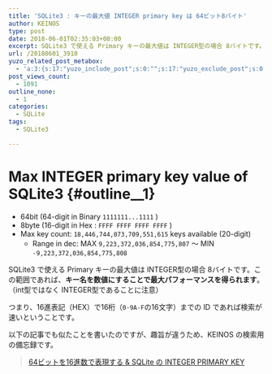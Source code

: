 ```yaml
---
title: 'SQLite3 : キーの最大値 INTEGER primary key は 64ビット8バイト'
author: KEINOS
type: post
date: 2018-06-01T02:35:03+00:00
excerpt: SQLite3 で使える Primary キーの最大値は INTEGER型の場合 8バイトです。16進表記（HEX）で16桁（`0-9A-F`の16文字）の範囲であれば、キー名を数値にすることで最大パフォーマンスを得られます。
url: /20180601_3910
yuzo_related_post_metabox:
  - 'a:3:{s:17:"yuzo_include_post";s:0:"";s:17:"yuzo_exclude_post";s:0:"";s:21:"yuzo_disabled_related";N;}'
post_views_count:
  - 1091
outline_none:
  - 1
categories:
  - SQLite
tags:
  - SQLite3

---
```

# Max INTEGER primary key value of SQLite3 {#outline__1}

  * 64bit (64-digit in Binary `1111111...1111` )
  * 8byte (16-digit in Hex : `FFFF FFFF FFFF FFFF` )
  * Max key count: `18,446,744,073,709,551,615` keys available (20-digit) 
      * Range in dec: MAX `9,223,372,036,854,775,807` 〜 MIN `-9,223,372,036,854,775,808`

SQLite3 で使える Primary キーの最大値は INTEGER型の場合 8バイトです。この範囲であれば、**キー名を数値にすることで最大パフォーマンスを得られます**。（int型ではなく INTEGER型であることに注意）

つまり、16進表記（HEX）で16桁（`0-9A-F`の16文字）までの ID であれば検索が速いということです。

以下の記事でも似たことを書いたのですが、趣旨が違うため、KEINOS の検索用の備忘録です。

<blockquote class="wp-embedded-content" data-secret="PBOLdgaRAj">
  <p>
    <a href="https://blog.keinos.com/20170609_2532">64ビットを16進数で表現する & SQLite の INTEGER PRIMARY KEY</a>
  </p>
</blockquote>

<iframe class="wp-embedded-content" sandbox="allow-scripts" security="restricted" style="position: absolute; clip: rect(1px, 1px, 1px, 1px);" src="https://blog.keinos.com/20170609_2532/embed#?secret=PBOLdgaRAj" data-secret="PBOLdgaRAj" width="600" height="338" title="&#8220;64ビットを16進数で表現する &#038; SQLite の INTEGER PRIMARY KEY&#8221; &#8212; KEINOS™の日記" frameborder="0" marginwidth="0" marginheight="0" scrolling="no"></iframe>
